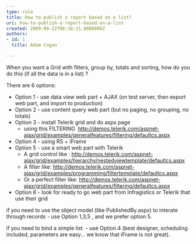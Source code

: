 ```yaml
---
type: rule
title: How to publish a report based on a list?
uri: how-to-publish-a-report-based-on-a-list
created: 2009-09-22T08:18:21.0000000Z
authors:
- id: 1
  title: Adam Cogan

---
```




<span class='intro'> ​When you want a Grid with filters, group by, totals and sorting, how do you do this (if all the data is in a list) ? 
 </span>


  <p>There are 6 options&#58;</p>
<ul>
    <li>Option 1 - use data view web part + AJAX (on test server, then export web part, and import to production) </li>
    <li>Option 2 - use content query web part (but no paging, no grouping, no totals) </li>
    <li>Option 3 - install Telerik grid and do aspx page
    <ul>
        <li>using this FILTERING&#160; <a href="http&#58;//demos.telerik.com/aspnet-ajax/grid/examples/generalfeatures/filtering/defaultcs.aspx">http&#58;//demos.telerik.com/aspnet-ajax/grid/examples/generalfeatures/filtering/defaultcs.aspx</a> </li>
    </ul>
    </li>
    <li>Option 4 - using RS + iFrame </li>
    <li>Option 5 - use a smart web part with Telerik
    <ul>
        <li>A grid control like &#58; <a href="http&#58;//demos.telerik.com/aspnet-ajax/grid/examples/hierarchy/nestedviewtemplate/defaultcs.aspx">http&#58;//demos.telerik.com/aspnet-ajax/grid/examples/hierarchy/nestedviewtemplate/defaultcs.aspx</a> </li>
        <li>A filter like&#58; <a href="http&#58;//demos.telerik.com/aspnet-ajax/grid/examples/programming/filtertemplate/defaultcs.aspx">http&#58;//demos.telerik.com/aspnet-ajax/grid/examples/programming/filtertemplate/defaultcs.aspx</a> </li>
        <li>Or a perfect filter like&#58; <a href="http&#58;//demos.telerik.com/aspnet-ajax/grid/examples/generalfeatures/filtering/defaultcs.aspx">http&#58;//demos.telerik.com/aspnet-ajax/grid/examples/generalfeatures/filtering/defaultcs.aspx</a> </li>
    </ul>
    </li>
    <li>Option 6 - look for ready to go web part from Infragistics or Telerik that use their grid </li>
</ul>
<p>if you need to use the object model (like PublishedBy.aspx) to interate through records - use Option 1,3,5 , and we prefer option 5.</p>
<p>if you need to bind a simple list&#160; - use Option 4 (best designer, scheduling included, parameters are easy... we know that iFrame is not great).</p>
<p>&#160;</p>
<p>&#160;</p>



